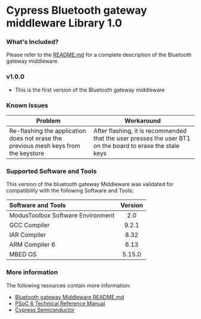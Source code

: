# Cypress Bluetooth gateway middleware Library 1.0

### What's Included?
Please refer to the [README.md](./README.md) for a complete description of the Bluetooth gateway middleware.

### v1.0.0
* This is the first version of the Bluetooth gateway middleware

### Known Issues
| Problem | Workaround |
| ------- | ---------- |
| Re-flashing the application does not erase the previous mesh keys from the keystore | After flashing, it is recommended that the user presses the user BT1 on the board to erase the stale keys |


### Supported Software and Tools
This version of the bluetooth gateway Middleware was validated for compatibility with the following Software and Tools:

| Software and Tools                                      | Version |
| :---                                                    | :----:  |
| ModusToolbox Software Environment                       | 2.0     |
| GCC Compiler                                            | 9.2.1   |
| IAR Compiler                                            | 8.32    |
| ARM Compiler 6                                          | 6.13    |
| MBED OS                                                 | 5.15.0  |

### More information
The following resources contain more information:
* [Bluetooth gateway Middleware README.md](./README.md)
* [PSoC 6 Technical Reference Manual](https://www.cypress.com/documentation/technical-reference-manuals/psoc-6-mcu-psoc-63-ble-architecture-technical-reference)
* [Cypress Semiconductor](http://www.cypress.com)

